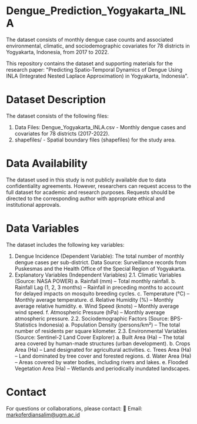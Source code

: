 # Dengue_Prediction_Yogyakarta_INLA
The dataset consists of monthly dengue case counts and associated environmental, climatic, and sociodemographic covariates for 78 districts in Yogyakarta, Indonesia, from 2017 to 2022.

This repository contains the dataset and supporting materials for the research paper:
"Predicting Spatio-Temporal Dynamics of Dengue Using INLA (Integrated Nested Laplace Approximation) in Yogyakarta, Indonesia".

# Dataset Description
The dataset consists of the following files:
1. Data Files: Dengue_Yogyakarta_INLA.csv - Monthly dengue cases and covariates for 78 districts (2017-2022).
2. shapefiles/ - Spatial boundary files (shapefiles) for the study area.

# Data Availability
The dataset used in this study is not publicly available due to data confidentiality agreements. However, researchers can request access to the full dataset for academic and research purposes. Requests should be directed to the corresponding author with appropriate ethical and institutional approvals.

# Data Variables
The dataset includes the following key variables:
1.	Dengue Incidence (Dependent Variable): The total number of monthly dengue cases per sub-district. Data Source: Surveillance records from Puskesmas and the Health Office of the Special Region of Yogyakarta.
2.	Explanatory Variables (Independent Variables)
2.1. Climatic Variables (Source: NASA POWER)
a.	Rainfall (mm) – Total monthly rainfall.
b.	Rainfall Lag (1, 2, 3 months) – Rainfall in preceding months to account for delayed impacts on mosquito breeding cycles.
c.	Temperature (°C) – Monthly average temperature.
d.	Relative Humidity (%) – Monthly average relative humidity.
e.	Wind Speed (knots) – Monthly average wind speed.
f.	Atmospheric Pressure (hPa) – Monthly average atmospheric pressure.
2.2. Sociodemographic Factors (Source: BPS-Statistics Indonesia)
a.	Population Density (persons/km²) – The total number of residents per square kilometer.
2.3. Environmental Variables (Source: Sentinel-2 Land Cover Explorer)
a.	Built Area (Ha) – The total area covered by human-made structures (urban development).
b.	Crops Area (Ha) – Land designated for agricultural activities.
c.	Trees Area (Ha) – Land dominated by tree cover and forested regions.
d.	Water Area (Ha) – Areas covered by water bodies, including rivers and lakes.
e.	Flooded Vegetation Area (Ha) – Wetlands and periodically inundated landscapes.

# Contact
For questions or collaborations, please contact:
📧 Email: markoferdiansalim@ugm.ac.id
